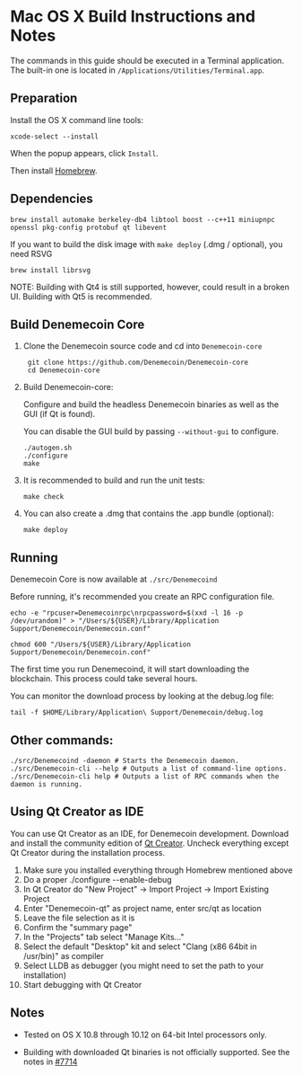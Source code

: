 Mac OS X Build Instructions and Notes
====================================
The commands in this guide should be executed in a Terminal application.
The built-in one is located in `/Applications/Utilities/Terminal.app`.

Preparation
-----------
Install the OS X command line tools:

`xcode-select --install`

When the popup appears, click `Install`.

Then install [Homebrew](https://brew.sh).

Dependencies
----------------------

    brew install automake berkeley-db4 libtool boost --c++11 miniupnpc openssl pkg-config protobuf qt libevent

If you want to build the disk image with `make deploy` (.dmg / optional), you need RSVG

    brew install librsvg

NOTE: Building with Qt4 is still supported, however, could result in a broken UI. Building with Qt5 is recommended.

Build Denemecoin Core
------------------------

1. Clone the Denemecoin source code and cd into `Denemecoin-core`

        git clone https://github.com/Denemecoin/Denemecoin-core
        cd Denemecoin-core

2.  Build Denemecoin-core:

    Configure and build the headless Denemecoin binaries as well as the GUI (if Qt is found).

    You can disable the GUI build by passing `--without-gui` to configure.

        ./autogen.sh
        ./configure
        make

3.  It is recommended to build and run the unit tests:

        make check

4.  You can also create a .dmg that contains the .app bundle (optional):

        make deploy

Running
-------

Denemecoin Core is now available at `./src/Denemecoind`

Before running, it's recommended you create an RPC configuration file.

    echo -e "rpcuser=Denemecoinrpc\nrpcpassword=$(xxd -l 16 -p /dev/urandom)" > "/Users/${USER}/Library/Application Support/Denemecoin/Denemecoin.conf"

    chmod 600 "/Users/${USER}/Library/Application Support/Denemecoin/Denemecoin.conf"

The first time you run Denemecoind, it will start downloading the blockchain. This process could take several hours.

You can monitor the download process by looking at the debug.log file:

    tail -f $HOME/Library/Application\ Support/Denemecoin/debug.log

Other commands:
-------

    ./src/Denemecoind -daemon # Starts the Denemecoin daemon.
    ./src/Denemecoin-cli --help # Outputs a list of command-line options.
    ./src/Denemecoin-cli help # Outputs a list of RPC commands when the daemon is running.

Using Qt Creator as IDE
------------------------
You can use Qt Creator as an IDE, for Denemecoin development.
Download and install the community edition of [Qt Creator](https://www.qt.io/download/).
Uncheck everything except Qt Creator during the installation process.

1. Make sure you installed everything through Homebrew mentioned above
2. Do a proper ./configure --enable-debug
3. In Qt Creator do "New Project" -> Import Project -> Import Existing Project
4. Enter "Denemecoin-qt" as project name, enter src/qt as location
5. Leave the file selection as it is
6. Confirm the "summary page"
7. In the "Projects" tab select "Manage Kits..."
8. Select the default "Desktop" kit and select "Clang (x86 64bit in /usr/bin)" as compiler
9. Select LLDB as debugger (you might need to set the path to your installation)
10. Start debugging with Qt Creator

Notes
-----

* Tested on OS X 10.8 through 10.12 on 64-bit Intel processors only.

* Building with downloaded Qt binaries is not officially supported. See the notes in [#7714](https://github.com/bitcoin/bitcoin/issues/7714)
